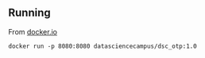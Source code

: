 ## Running

From [docker.io](https://docker.io)

```
docker run -p 8080:8080 datasciencecampus/dsc_otp:1.0
```
